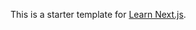 This is a starter template for [Learn Next.js](https://nextjs.org/learn).



























































































































